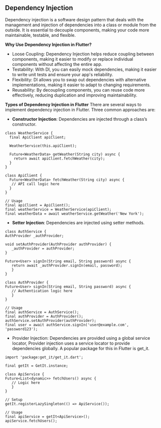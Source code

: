 ## Dependency Injection
Dependency injection is a software design pattern that deals with the management and injection of dependencies into a class or module from the outside. It is essential to decouple components, making your code more maintainable, testable, and flexible.

**Why Use Dependency Injection in Flutter?**
- Loose Coupling: Dependency Injection helps reduce coupling between components, making it easier to modify or replace individual components without affecting the entire app. 
- Testability: With DI, you can easily mock dependencies, making it easier to write unit tests and ensure your app's reliability. 
- Flexibility: DI allows you to swap out dependencies with alternative implementations, making it easier to adapt to changing requirements. 
- Reusability: By decoupling components, you can reuse code more effectively, reducing duplication and improving maintainability.

**Types of Dependency Injection in Flutter**
There are several ways to implement dependency injection in Flutter. Three common approaches are:

- **Constructor Injection**: Dependencies are injected through a class’s constructor.

```
class WeatherService {
  final ApiClient apiClient;

  WeatherService(this.apiClient);

  Future<WeatherData> getWeather(String city) async {
    return await apiClient.fetchWeather(city);
  }
}

class ApiClient {
  Future<WeatherData> fetchWeather(String city) async {
   // API call logic here
  }
}

// Usage
final apiClient = ApiClient();
final weatherService = WeatherService(apiClient);
final weatherData = await weatherService.getWeather('New York');
```

- **Setter Injection**: Dependencies are injected using setter methods.

```
class AuthService {
AuthProvider _authProvider;

void setAuthProvider(AuthProvider authProvider) {
   _authProvider = authProvider;
}

Future<User> signIn(String email, String password) async {
   return await _authProvider.signIn(email, password);
   }
}

class AuthProvider {
Future<User> signIn(String email, String password) async {
   // Authentication logic here
   }
}

// Usage
final authService = AuthService();
final authProvider = AuthProvider();
authService.setAuthProvider(authProvider);
final user = await authService.signIn('user@example.com', 'password123');
```

- Provider Injection: Dependencies are provided using a global service locator, Provider injection uses a service locator to provide dependencies globally. A popular package for this in Flutter is get_it.

```
import 'package:get_it/get_it.dart';

final getIt = GetIt.instance;

class ApiService {
Future<List<dynamic>> fetchUsers() async {
   // Logic here
   }
}

// Setup
getIt.registerLazySingleton(() => ApiService());

// Usage
final apiService = getIt<ApiService>();
apiService.fetchUsers();
```